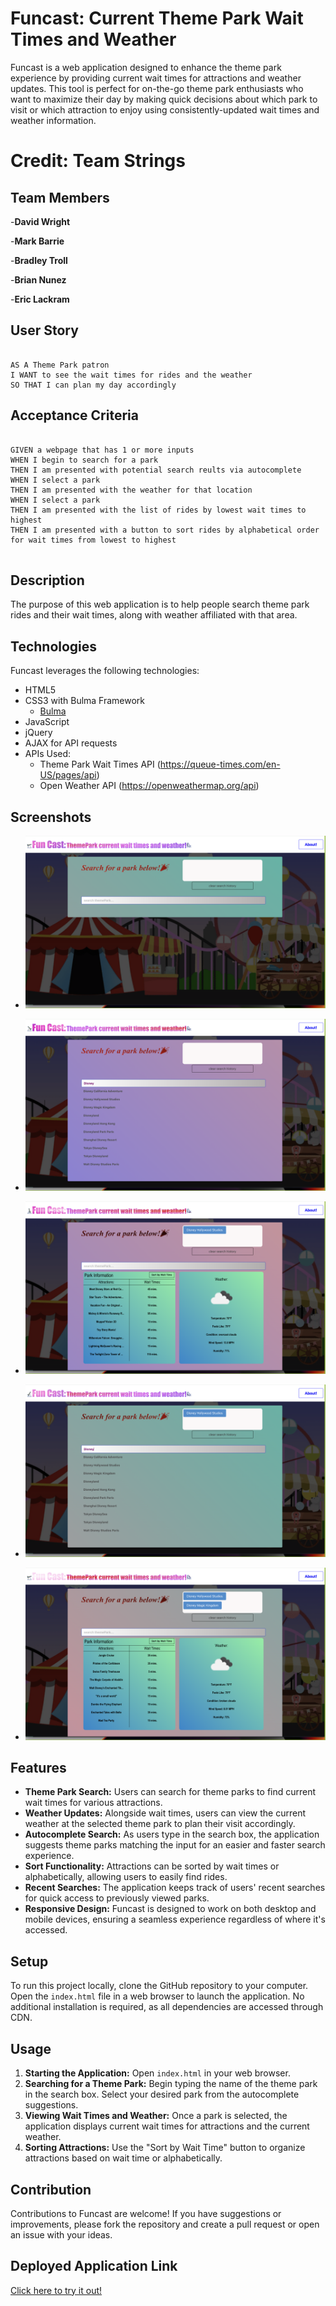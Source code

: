 # Funcast: Current Theme Park Wait Times and Weather

Funcast is a web application designed to enhance the theme park experience by providing current wait times for attractions and weather updates. This tool is perfect for on-the-go theme park enthusiasts who want to maximize their day by making quick decisions about which park to visit or which attraction to enjoy using consistently-updated wait times and weather information.

# Credit: Team Strings

## Team Members
-**David Wright**

-**Mark Barrie**

-**Bradley Troll**

-**Brian Nunez**

-**Eric Lackram**

## User Story

```

AS A Theme Park patron
I WANT to see the wait times for rides and the weather
SO THAT I can plan my day accordingly
```

## Acceptance Criteria

```

GIVEN a webpage that has 1 or more inputs
WHEN I begin to search for a park
THEN I am presented with potential search reults via autocomplete
WHEN I select a park
THEN I am presented with the weather for that location
WHEN I select a park 
THEN I am presented with the list of rides by lowest wait times to highest
THEN I am presented with a button to sort rides by alphabetical order for wait times from lowest to highest


```

## Description
The purpose of this web application is to help people search theme park rides and their wait times, along with weather affiliated with that area.

## Technologies

Funcast leverages the following technologies:

- HTML5
- CSS3 with Bulma Framework
    - [Bulma](https://bulma.io/)
- JavaScript
- jQuery
- AJAX for API requests
- APIs Used:
  - Theme Park Wait Times API (https://queue-times.com/en-US/pages/api)
  - Open Weather API (https://openweathermap.org/api)


## Screenshots

- ![Screenshot 1](./assets/readme_screenshots/Screenshot_1.png)

- ![Screenshot 2](./assets/readme_screenshots/Screenshot_2.png)

- ![Screenshot 3](./assets/readme_screenshots/Screenshot_3.png)

- ![Screenshot 4](./assets/readme_screenshots/Screenshot_4.png)

- ![Screenshot 5](./assets/readme_screenshots/Screenshot_5.png)



## Features

- **Theme Park Search:** Users can search for theme parks to find current wait times for various attractions.
- **Weather Updates:** Alongside wait times, users can view the current weather at the selected theme park to plan their visit accordingly.
- **Autocomplete Search:** As users type in the search box, the application suggests theme parks matching the input for an easier and faster search experience.
- **Sort Functionality:** Attractions can be sorted by wait times or alphabetically, allowing users to easily find rides.
- **Recent Searches:** The application keeps track of users' recent searches for quick access to previously viewed parks.
- **Responsive Design:** Funcast is designed to work on both desktop and mobile devices, ensuring a seamless experience regardless of where it's accessed.

## Setup

To run this project locally, clone the GitHub repository to your computer. Open the `index.html` file in a web browser to launch the application. No additional installation is required, as all dependencies are accessed through CDN.

## Usage

1. **Starting the Application:** Open `index.html` in your web browser.
2. **Searching for a Theme Park:** Begin typing the name of the theme park in the search box. Select your desired park from the autocomplete suggestions.
3. **Viewing Wait Times and Weather:** Once a park is selected, the application displays current wait times for attractions and the current weather.
4. **Sorting Attractions:** Use the "Sort by Wait Time" button to organize attractions based on wait time or alphabetically.

## Contribution

Contributions to Funcast are welcome! If you have suggestions or improvements, please fork the repository and create a pull request or open an issue with your ideas.

## Deployed Application Link

[Click here to try it out!](https://mbarrie1979.github.io/Theme-Parks-Waiting-Times-and-Weather-NEW/)
